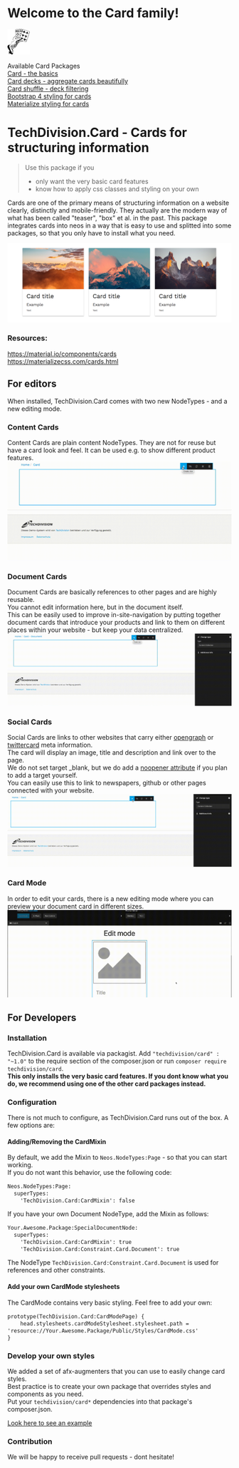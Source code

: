 # Welcome to the Card family!
<img width="50" src="https://github.com/techdivision/card-documentation-assets/raw/master/assets/Logo.png" alt="" />

Available Card Packages  
[Card - the basics](https://github.com/techdivision/card)  
[Card decks - aggregate cards beautifully](https://github.com/techdivision/card-decks)      
[Card shuffle - deck filtering](https://github.com/techdivision/card-shuffle)      
[Bootstrap 4 styling for cards](https://github.com/techdivision/card-bootstrap4)        
[Materialize styling for cards](https://github.com/techdivision/card-materialize)  

# TechDivision.Card - Cards for structuring information
> Use this package if you
> - only want the very basic card features
> - know how to apply css classes and styling on your own  

Cards are one of the primary means of structuring information on a website clearly, distinctly and mobile-friendly.
They actually are the modern way of what has been called "teaser", "box" et al. in the past.
This package integrates cards into neos in a way that is easy to use and splitted into some packages, so that you only have to install what you need.

![Card examples](https://github.com/techdivision/card-documentation-assets/raw/master/assets/card/TechDivisionCard.png)

### Resources:
https://material.io/components/cards  
https://materializecss.com/cards.html

## For editors
When installed, TechDivision.Card comes with two new NodeTypes - and a new editing mode.

### Content Cards
Content Cards are plain content NodeTypes. They are not for reuse but have a card look and feel.
It can be used e.g. to show different product features.  
![Content Card example](https://github.com/techdivision/card-documentation-assets/raw/master/assets/card/ContentCard.gif)


### Document Cards
Document Cards are basically references to other pages and are highly reusable.  
You cannot edit information here, but in the document itself.  
This can be easily used to improve in-site-navigation by putting together document cards 
that introduce your products and link to them on different places within your website - 
but keep your data centralized.  
![Document Card example](https://github.com/techdivision/card-documentation-assets/raw/master/assets/card/DocumentCard.gif)

### Social Cards
Social Cards are links to other websites that carry either [opengraph](https://ogp.me/) or [twittercard](https://developer.twitter.com/en/docs/tweets/optimize-with-cards/overview/abouts-cards) meta information.  
The card will display an image, title and description and link over to the page.  
We do not set target _blank, but we do add a [noopener attribute](https://developers.google.com/web/tools/lighthouse/audits/noopener) if you plan to add a target yourself.  
You can easily use this to link to newspapers, github or other pages connected with your website.  
![Social Card example](https://github.com/techdivision/card-documentation-assets/raw/master/assets/card/SocialCard.gif)


### Card Mode
In order to edit your cards, there is a new editing mode where you can preview your document card
in different sizes.  
![Card editing mode](https://github.com/techdivision/card-documentation-assets/raw/master/assets/card/CardMode.gif)

## For Developers

### Installation

TechDivision.Card is available via packagist. Add `"techdivision/card" : "~1.0"` to the require section of the composer.json
or run `composer require techdivision/card`.  
**This only installs the very basic card features. If you dont know what you do, we recommend using one of the other card packages instead.**

### Configuration
There is not much to configure, as TechDivision.Card runs out of the box. A few options are:

#### Adding/Removing the CardMixin
By default, we add the Mixin to `Neos.NodeTypes:Page` - so that you can start working.  
If you do not want this behavior, use the following code:  
```
Neos.NodeTypes:Page:
  superTypes:
    'TechDivision.Card:CardMixin': false
```

If you have your own Document NodeType, add the Mixin as follows:

```
Your.Awesome.Package:SpecialDocumentNode:
  superTypes:
    'TechDivision.Card:CardMixin': true
    'TechDivision.Card:Constraint.Card.Document': true
```
The NodeType `TechDivision.Card:Constraint.Card.Document` is used for references and other constraints.

#### Add your own CardMode stylesheets
The CardMode contains very basic styling.
Feel free to add your own:

```
prototype(TechDivision.Card:CardModePage) {
    head.stylesheets.cardModeStylesheet.stylesheet.path = 'resource://Your.Awesome.Package/Public/Styles/CardMode.css'
}
```


### Develop your own styles
We added a set of afx-augmenters that you can use to easily change card styles.  
Best practice is to create your own package that overrides styles and components as you need.  
Put your `techdivision/card*` dependencies into that package's composer.json.  

[Look here to see an example](https://github.com/techdivision/card-materialize)

### Contribution
We will be happy to receive pull requests - dont hesitate!
